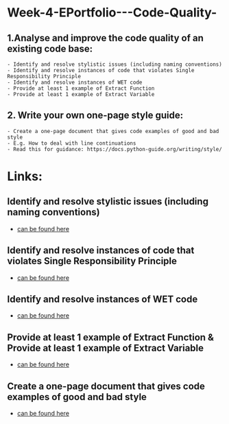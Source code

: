 # Week-4-EPortfolio---Code-Quality-

## 1.Analyse and improve the code quality of an existing code base:
	- Identify and resolve stylistic issues (including naming conventions) 
	- Identify and resolve instances of code that violates Single Responsibility Principle 
	- Identify and resolve instances of WET code
	- Provide at least 1 example of Extract Function
	- Provide at least 1 example of Extract Variable 

## 2. Write your own one-page style guide:
	- Create a one-page document that gives code examples of good and bad style 
	- E.g. How to deal with line continuations
	- Read this for guidance: https://docs.python-guide.org/writing/style/

# Links:

## Identify and resolve stylistic issues (including naming conventions)
- [can be found here](https://github.com/ajheslop/Week-4-EPortfolio---Code-Quality-/tree/main/Tasks/Good%20Code%20Styley)

## Identify and resolve instances of code that violates Single Responsibility Principle 
- [can be found here](https://github.com/ajheslop/Week-4-EPortfolio---Code-Quality-/tree/main/Tasks/Improving%20Code%20Quality)

## Identify and resolve instances of WET code 
- [can be found here](https://github.com/ajheslop/Week-4-EPortfolio---Code-Quality-/tree/main/Tasks/Improving%20Code%20Quality)

## Provide at least 1 example of Extract Function & Provide at least 1 example of Extract Variable 
- [can be found here](https://github.com/ajheslop/Week-4-EPortfolio---Code-Quality-/tree/main/Tasks/Improving%20Code%20Quality)

## Create a one-page document that gives code examples of good and bad style 
- [can be found here](https://github.com/ajheslop/Week-4-EPortfolio---Code-Quality-/tree/main/Tasks/Python%20Linting)


